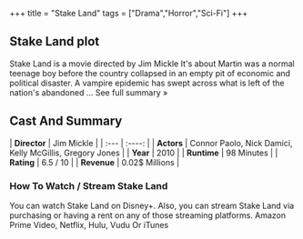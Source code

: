+++
title = "Stake Land"
tags = ["Drama","Horror","Sci-Fi"]
+++
## Stake Land plot
Stake Land is a movie directed by Jim Mickle It's about Martin was a normal teenage boy before the country collapsed in an empty pit of economic and political disaster. A vampire epidemic has swept across what is left of the nation's abandoned ... See full summary »
## Cast And Summary
| **Director**      | Jim Mickle |
    | :---        |    :----:   |
    |  **Actors** | Connor Paolo, Nick Damici, Kelly McGillis, Gregory Jones |
    | **Year**   | 2010    |
    |  **Runtime** | 98 Minutes |
    |  **Rating** | 6.5 / 10 | 
    |  **Revenue** | 0.02$ Millions |
### How To Watch / Stream Stake Land
You can watch Stake Land on Disney+.
Also, you can stream Stake Land via purchasing or having a rent on any of those streaming platforms.
Amazon Prime Video, Netflix, Hulu, Vudu Or iTunes